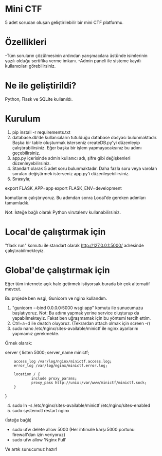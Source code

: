 # Mini CTF
5 adet sorudan oluşan geliştirilebilir bir mini CTF platformu.


# Özellikleri

-Tüm soruların çözülmesinin ardından yarışmacılara üstünde isimlerinin yazılı olduğu sertifika verme imkanı.
-Admin paneli ile sisteme kayıtlı kullanıcıları görebilirsiniz.

# Ne ile geliştirildi?
Python, Flask ve SQLite kullanıldı. 


# Kurulum

1) pip install -r requirements.txt
2) database.db'de kullanıcıların tutulduğu database dosyası bulunmaktadır. Başka bir table oluşturmak isterseniz createDB.py'yi düzenleyip çalıştırabilirsiniz. Eğer başka bir işlem yapmayacaksınız bu adımı geçebilirsiniz.
3) app.py içerisinde admin kullanıcı adı, şifre gibi değişkenleri düzenleyebilirsiniz.
4) Standart olarak 5 adet soru bulunmaktadır. Daha fazla soru veya varolan soruları değiştirmek isterseniz app.py'i düzenleyebilirsiniz.
5) Sırasıyla;

export FLASK_APP=app
export FLASK_ENV=development

komutlarını çalıştırıyoruz. Bu adımdan sonra Local'de gereken adımları tamamladık.

Not: İsteğe bağlı olarak Python virutalenv kullanabilirsiniz.

# Local'de çalıştırmak için

"flask run" komutu ile standart olarak http://127.0.0.1:5000/ adresinde çalıştırabilmekteyiz.

# Global'de çalıştırmak için

Eğer tüm internete açık hale getirmek istiyorsak burada bir çok alternatif mevcut.

Bu projede ben wsgi, Gunicorn ve nginx kullandım.

1) "gunicorn --bind 0.0.0.0:5000 wsgi:app" komutu ile sunucumuzu başlatıyoruz. Not: Bu adımı yapmak yerine service oluşturup da yapabilmekteyiz. Fakat ben uğraşmamak için bu yöntemi tercih ettim.
2) Ctrl+a+d ile deatch oluyoruz. (Tekrardan attach olmak için screen -r)
3) sudo nano /etc/nginx/sites-available/minictf ile nginx ayarlarını yapmamız gerekmekte.

Örnek olarak:

server {
        listen 5000;
        server_name minictf;

        access_log /var/log/nginx/minictf.access.log;
        error_log /var/log/nginx/minictf.error.log;

        location / {
                include proxy_params;
                proxy_pass http://unix:/var/www/minictf/minictf.sock;
        }
}

4) sudo ln -s /etc/nginx/sites-available/minictf /etc/nginx/sites-enabled
5) sudo systemctl restart nginx

(İsteğe bağlı)
- sudo ufw delete allow 5000 (Her ihtimale karşı 5000 portunu firewall'dan izin veriyoruz)
- sudo ufw allow 'Nginx Full'

Ve artık sunucumuz hazır!
